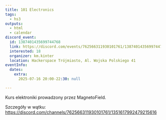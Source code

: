 ```yaml
---
title: 101 Electronics
tags:
  - hs3
outputs:
  - html
  - calendar
discord_event:
  id: 1387401435699744768
  link: https://discord.com/events/762566311930101761/1387401435699744768
  interested: 18
  organizer: km.kinter
  location: Hackerspace Trójmiasto, Al. Wojska Polskiego 41
eventInfo:
  dates:
    extra:
      2025-07-16 20:00-22:30: null

---
```


Kurs elektroniki prowadzony przez MagnetoField.

Szczegóły w wątku: https://discord.com/channels/762566311930101761/1351617992479215616

